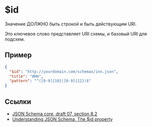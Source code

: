 # $id
Значение ДОЛЖНО быть строкой и быть действующим URI.

Это ключевое слово представляет URI схемы, и базовый URI для подсхем.

## Пример

```json
{
  "$id": "http://yourdomain.com/schemas/inn.json",
  "title": "ИНН",
  "pattern": "^([0-9]{10}|[0-9]{12})$"
}
```

## Ссылки
- [JSON Schema core, draft 07, section 8.2](https://json-schema.org/draft-07/json-schema-core.html#rfc.section.8.2)
- [Understanding JSON Schema, The $id property](https://json-schema.org/understanding-json-schema/structuring.html#the-id-property)
